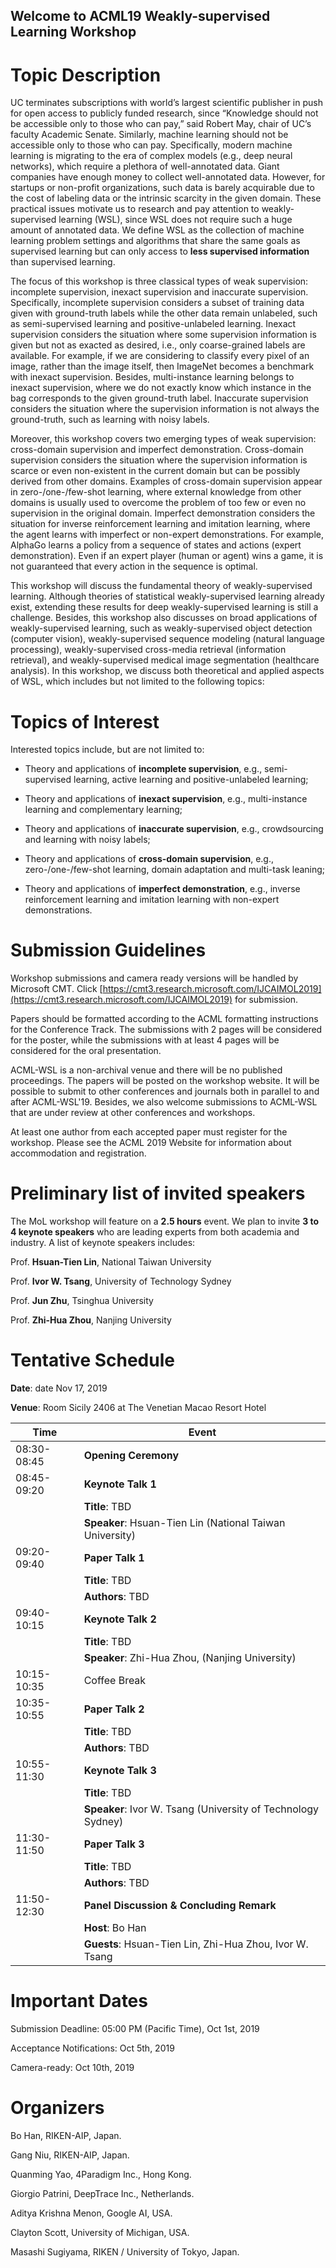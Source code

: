 ## Welcome to ACML19 Weakly-supervised Learning Workshop

# Topic Description

UC terminates subscriptions with world’s largest scientific publisher in push for open access to publicly funded research, since “Knowledge should not be accessible only to those who can pay,” said Robert May, chair of UC’s faculty Academic Senate. Similarly, machine learning should not be accessible only to those who can pay. Specifically, modern machine learning is migrating to the era of complex models (e.g., deep neural networks), which require a plethora of well-annotated data. Giant companies have enough money to collect well-annotated data. However, for startups or non-profit organizations, such data is barely acquirable due to the cost of labeling data or the intrinsic scarcity in the given domain. These practical issues motivate us to research and pay attention to weakly-supervised learning (WSL), since WSL does not require such a huge amount of annotated data. We define WSL as the collection of machine learning problem settings and algorithms that share the same goals as supervised learning but can only access to **less supervised information** than supervised learning.

The focus of this workshop is three classical types of weak supervision: incomplete supervision, inexact supervision and inaccurate supervision. Specifically, incomplete supervision considers a subset of training data given with ground-truth labels while the other data remain unlabeled, such as semi-supervised learning and positive-unlabeled learning. Inexact supervision considers the situation where some supervision information is given but not as exacted as desired, i.e., only coarse-grained labels are available. For example, if we are considering to classify every pixel of an image, rather than the image itself, then ImageNet becomes a benchmark with inexact supervision. Besides, multi-instance learning belongs to inexact supervision, where we do not exactly know which instance in the bag corresponds to the given ground-truth label. Inaccurate supervision considers the situation where the supervision information is not always the ground-truth, such as learning with noisy labels. 

Moreover, this workshop covers two emerging types of weak supervision: cross-domain supervision and imperfect demonstration.
Cross-domain supervision considers the situation where the supervision information is scarce or even non-existent in the current domain but can be possibly derived from other domains. Examples of cross-domain supervision appear in zero-/one-/few-shot learning, where external knowledge from other domains is usually used to overcome the problem of too few or even no supervision in the original domain. Imperfect demonstration considers the situation for inverse reinforcement learning and imitation learning, where the agent learns with imperfect or non-expert demonstrations. For example, AlphaGo learns a policy from a sequence of states and actions (expert demonstration). Even if an expert player (human or agent) wins a game, it is not guaranteed that every action in the sequence is optimal.

This workshop will discuss the fundamental theory of weakly-supervised learning. Although theories of statistical weakly-supervised learning already exist, extending these results for deep weakly-supervised learning is still a challenge. Besides, this workshop also discusses on broad applications of weakly-supervised learning, such as weakly-supervised object detection (computer vision),
weakly-supervised sequence modeling (natural language processing), weakly-supervised cross-media retrieval (information retrieval),
and weakly-supervised medical image segmentation (healthcare analysis). In this workshop, we discuss both theoretical and applied aspects of WSL, which includes but not limited to the following topics:


# Topics of Interest

Interested topics include, but are not limited to:

- Theory and applications of **incomplete supervision**, e.g., semi-supervised learning, active learning and positive-unlabeled learning;

- Theory and applications of **inexact supervision**, e.g., multi-instance learning and complementary learning;

- Theory and applications of **inaccurate supervision**, e.g., crowdsourcing and learning with noisy labels;

- Theory and applications of **cross-domain supervision**, e.g., zero-/one-/few-shot learning, domain adaptation and multi-task leaning;

- Theory and applications of **imperfect demonstration**, e.g., inverse reinforcement learning and imitation learning with non-expert demonstrations.


# Submission Guidelines

Workshop submissions and camera ready versions will be handled by Microsoft CMT. Click [https://cmt3.research.microsoft.com/IJCAIMOL2019](https://cmt3.research.microsoft.com/IJCAIMOL2019) for submission. 

Papers should be formatted according to the ACML formatting instructions for the Conference Track. The submissions with 2 pages will be considered for the poster, while the submissions with at least 4 pages will be considered for the oral presentation. 

ACML-WSL is a non-archival venue and there will be no published proceedings. The papers will be posted on the workshop website. It will be possible to submit to other conferences and journals both in parallel to and after ACML-WSL'19. Besides, we also welcome submissions to ACML-WSL that are under review at other conferences and workshops. 

At least one author from each accepted paper must register for the workshop. Please see the ACML 2019 Website for information about accommodation and registration. 


<!-- To be announced
-->

<!--

Workshop submissions and camera ready versions will be handled by Microsoft CMT. Click [https://cmt3.research.microsoft.com/ACMLMoL2018](https://cmt3.research.microsoft.com/ACMLMoL2018) for submission.

Papers should be formatted according to the ACML formatting instructions for the Conference Track. The submissions with 2 pages will be considered for the poster, while submissions with at least 6 pages will be considered for the oral presentation. The selective oral papers will be invited for IEEE TNNLS Special Issue on "Structured Multi-output Learning: Modelling, Algorithm, Theory and Applications" ([https://cis.ieee.org/images/files/Documents/Transactions/TNNLS/TNNLS_SMLMATA-CFP.pdf](https://cis.ieee.org/images/files/Documents/Transactions/TNNLS/TNNLS_SMLMATA-CFP.pdf)).

ACML-MoL is a non-archival venue and there will be no published proceedings. The papers will be posted on the workshop website. It will be possible to submit to other conferences and journals both in parallel to and after ACML-MoL'18. Besides, we also welcome submissions to ACML-MoL that are under review at other conferences and workshops.

At least one author from each accepted paper must register for the workshop. Please see the ACML 2019 Website for information about accommodation and registration.

-->



# Preliminary list of invited speakers


The MoL workshop will feature on a **2.5 hours** event. We plan to invite **3 to 4 keynote speakers** who are leading experts from both academia and industry. A list of keynote speakers includes:

Prof. **Hsuan-Tien Lin**, National Taiwan University

Prof. **Ivor W. Tsang**, University of Technology Sydney

Prof. **Jun Zhu**, Tsinghua University

Prof. **Zhi-Hua Zhou**, Nanjing University



# Tentative Schedule

**Date**: date Nov 17, 2019


**Venue**: Room Sicily 2406 at The Venetian Macao Resort Hotel

| Time          | Event             |
| ------------- | -------------     |
| 08:30-08:45   | **Opening Ceremony**  |
| 08:45-09:20   | **Keynote Talk 1**  |  
|               | **Title**: TBD        |
|               | **Speaker**: Hsuan-Tien Lin (National Taiwan University) |
| 09:20-09:40   | **Paper Talk 1**    |
|               | **Title**: TBD       |
|               | **Authors**: TBD |
| 09:40-10:15   | **Keynote Talk 2**  |  
|               | **Title**:  TBD       |
|               | **Speaker**: Zhi-Hua Zhou, (Nanjing University) |
| 10:15-10:35   | Coffee Break      |
| 10:35-10:55   | **Paper Talk 2**    |
|               | **Title**: TBD        |
|               | **Authors**: TBD |
| 10:55-11:30   | **Keynote Talk 3**  |  
|               | **Title**: TBD        |
|               | **Speaker**: Ivor W. Tsang  (University of Technology Sydney) |
| 11:30-11:50   | **Paper Talk 3**    |
|               | **Title**: TBD        |
|               | **Authors**: TBD |
| 11:50-12:30   | **Panel Discussion & Concluding Remark**    |
|               | **Host**: Bo Han        |
|               | **Guests**: Hsuan-Tien Lin, Zhi-Hua Zhou, Ivor W. Tsang |


<!--
To be announced
-->

<!--

8:50 - 9:00 Introduction

9:00 - 10:00 Invited Keynote Talk

===10:00-10:30 Morning tea===

10:30 - 10:55 Paper presentation

10:55 - 11:20 Paper presentation

11:20 - 11:35 Paper presentation

===11:35 - 11:50 Panel discussion===

11:50 - 12:05 Paper presentation

12:05 - 12:20 Paper presentation

12:20 - 12:35 Paper presentation

===12:35 - 12:50 Panel discussion===

-->

# Important Dates

Submission Deadline: 05:00 PM (Pacific Time), Oct 1st, 2019

Acceptance Notifications: Oct 5th, 2019

Camera-ready: Oct 10th, 2019


<!--To be announced



Submission: 20 Sep, 2018.

Notification: 01 Oct, 2018.

Workshop: 14 Nov, 2018.

-->

# Organizers

Bo Han, RIKEN-AIP, Japan.

Gang Niu, RIKEN-AIP, Japan.

Quanming Yao, 4Paradigm Inc., Hong Kong.

Giorgio Patrini, DeepTrace Inc., Netherlands.

Aditya Krishna Menon, Google AI, USA.

Clayton Scott, University of Michigan, USA.

Masashi Sugiyama, RIKEN / University of Tokyo, Japan.

